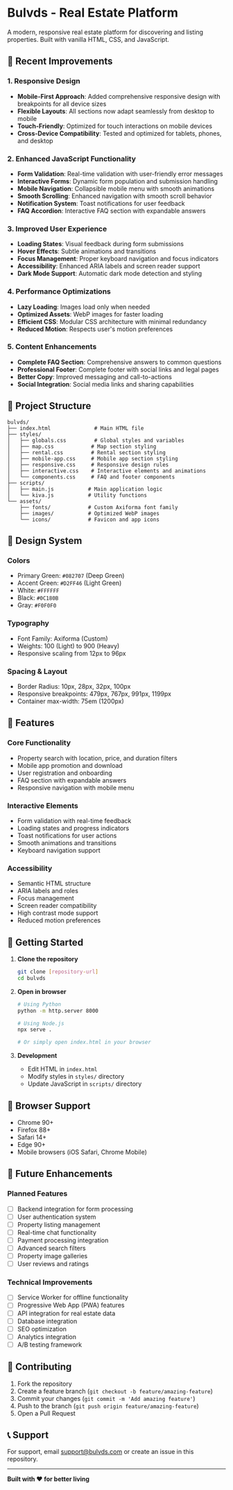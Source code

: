 # Bulvds - Real Estate Platform

A modern, responsive real estate platform for discovering and listing properties. Built with vanilla HTML, CSS, and JavaScript.

## 🚀 Recent Improvements

### **1. Responsive Design**
- **Mobile-First Approach**: Added comprehensive responsive design with breakpoints for all device sizes
- **Flexible Layouts**: All sections now adapt seamlessly from desktop to mobile
- **Touch-Friendly**: Optimized for touch interactions on mobile devices
- **Cross-Device Compatibility**: Tested and optimized for tablets, phones, and desktop

### **2. Enhanced JavaScript Functionality**
- **Form Validation**: Real-time validation with user-friendly error messages
- **Interactive Forms**: Dynamic form population and submission handling
- **Mobile Navigation**: Collapsible mobile menu with smooth animations
- **Smooth Scrolling**: Enhanced navigation with smooth scroll behavior
- **Notification System**: Toast notifications for user feedback
- **FAQ Accordion**: Interactive FAQ section with expandable answers

### **3. Improved User Experience**
- **Loading States**: Visual feedback during form submissions
- **Hover Effects**: Subtle animations and transitions
- **Focus Management**: Proper keyboard navigation and focus indicators
- **Accessibility**: Enhanced ARIA labels and screen reader support
- **Dark Mode Support**: Automatic dark mode detection and styling

### **4. Performance Optimizations**
- **Lazy Loading**: Images load only when needed
- **Optimized Assets**: WebP images for faster loading
- **Efficient CSS**: Modular CSS architecture with minimal redundancy
- **Reduced Motion**: Respects user's motion preferences

### **5. Content Enhancements**
- **Complete FAQ Section**: Comprehensive answers to common questions
- **Professional Footer**: Complete footer with social links and legal pages
- **Better Copy**: Improved messaging and call-to-actions
- **Social Integration**: Social media links and sharing capabilities

## 📁 Project Structure

```
bulvds/
├── index.html              # Main HTML file
├── styles/
│   ├── globals.css         # Global styles and variables
│   ├── map.css            # Map section styling
│   ├── rental.css         # Rental section styling
│   ├── mobile-app.css     # Mobile app section styling
│   ├── responsive.css     # Responsive design rules
│   ├── interactive.css    # Interactive elements and animations
│   └── components.css     # FAQ and footer components
├── scripts/
│   ├── main.js           # Main application logic
│   └── kiva.js           # Utility functions
└── assets/
    ├── fonts/            # Custom Axiforma font family
    ├── images/           # Optimized WebP images
    └── icons/            # Favicon and app icons
```

## 🎨 Design System

### **Colors**
- Primary Green: `#082707` (Deep Green)
- Accent Green: `#D2FF46` (Light Green)
- White: `#FFFFFF`
- Black: `#0C180B`
- Gray: `#F0F0F0`

### **Typography**
- Font Family: Axiforma (Custom)
- Weights: 100 (Light) to 900 (Heavy)
- Responsive scaling from 12px to 96px

### **Spacing & Layout**
- Border Radius: 10px, 28px, 32px, 100px
- Responsive breakpoints: 479px, 767px, 991px, 1199px
- Container max-width: 75em (1200px)

## 🔧 Features

### **Core Functionality**
- Property search with location, price, and duration filters
- Mobile app promotion and download
- User registration and onboarding
- FAQ section with expandable answers
- Responsive navigation with mobile menu

### **Interactive Elements**
- Form validation with real-time feedback
- Loading states and progress indicators
- Toast notifications for user actions
- Smooth animations and transitions
- Keyboard navigation support

### **Accessibility**
- Semantic HTML structure
- ARIA labels and roles
- Focus management
- Screen reader compatibility
- High contrast mode support
- Reduced motion preferences

## 🚀 Getting Started

1. **Clone the repository**
   ```bash
   git clone [repository-url]
   cd bulvds
   ```

2. **Open in browser**
   ```bash
   # Using Python
   python -m http.server 8000
   
   # Using Node.js
   npx serve .
   
   # Or simply open index.html in your browser
   ```

3. **Development**
   - Edit HTML in `index.html`
   - Modify styles in `styles/` directory
   - Update JavaScript in `scripts/` directory

## 📱 Browser Support

- Chrome 90+
- Firefox 88+
- Safari 14+
- Edge 90+
- Mobile browsers (iOS Safari, Chrome Mobile)

## 🔮 Future Enhancements

### **Planned Features**
- [ ] Backend integration for form processing
- [ ] User authentication system
- [ ] Property listing management
- [ ] Real-time chat functionality
- [ ] Payment processing integration
- [ ] Advanced search filters
- [ ] Property image galleries
- [ ] User reviews and ratings

### **Technical Improvements**
- [ ] Service Worker for offline functionality
- [ ] Progressive Web App (PWA) features
- [ ] API integration for real estate data
- [ ] Database integration
- [ ] SEO optimization
- [ ] Analytics integration
- [ ] A/B testing framework

## 🤝 Contributing

1. Fork the repository
2. Create a feature branch (`git checkout -b feature/amazing-feature`)
3. Commit your changes (`git commit -m 'Add amazing feature'`)
4. Push to the branch (`git push origin feature/amazing-feature`)
5. Open a Pull Request

<!-- ## 📄 License

This project is licensed under the MIT License - see the [LICENSE](LICENSE) file for details. -->

## 📞 Support

For support, email support@bulvds.com or create an issue in this repository.

---

**Built with ❤️ for better living** 